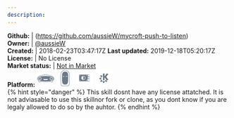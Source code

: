 ```yaml
---
description: 
---
```



**Github:** | (https://github.com/aussieW/mycroft-push-to-listen)  
**Owner:** | [@aussieW](https://github.com/aussieW)  
**Created:** | 2018-02-23T03:47:17Z  **Last updated:** 2019-12-18T05:20:17Z  
**License:** | No License  
**Market status:** | [Not in Market](https://market.mycroft.ai/skill/)  
**Platform:**   ![](.gitbook/assets/mark-1-icon.png)  ![](.gitbook/assets/mark-2-icon.png)  ![](.gitbook/assets/picroft-icon.png)  ![](.gitbook/assets/kde.png)   
{% hint style="danger" %}
This skill dosnt have any license attatched. It is not adviasable to use this skillnor fork or clone, as you dont know if you are legaly allowed to do so by the auhtor.
{% endhint %}
